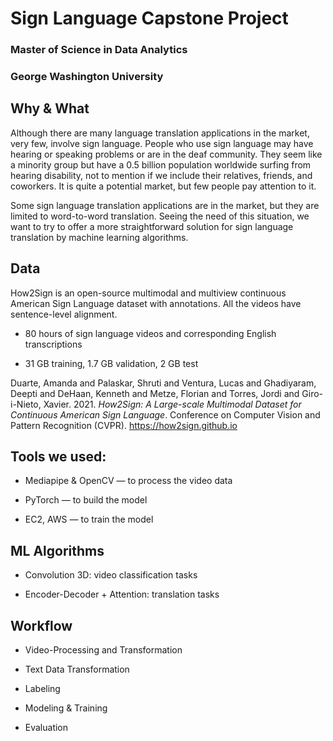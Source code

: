 # Sign Language Capstone Project
### Master of Science in Data Analytics
### George Washington University

## Why & What
Although there are many language translation applications in the market, very few, involve sign language. People who use sign language may have hearing or speaking problems or are in the deaf community. They seem like a minority group but have a 0.5 billion population worldwide surfing from hearing disability, not to mention if we include their relatives, friends, and coworkers. It is quite a potential market, but few people pay attention to it.

Some sign language translation applications are in the market, but they are limited to word-to-word translation. Seeing the need of this situation, we want to try to offer a more straightforward solution for sign language translation by machine learning algorithms.

## Data

How2Sign is an open-source multimodal and multiview continuous American Sign Language dataset with annotations. All the videos have sentence-level alignment.

- 80 hours of sign language videos and corresponding English transcriptions

- 31 GB training, 1.7 GB validation, 2 GB test

Duarte, Amanda and Palaskar, Shruti and Ventura, Lucas and Ghadiyaram, Deepti and DeHaan, Kenneth and Metze, Florian and Torres, Jordi and Giro-i-Nieto, Xavier. 2021. *How2Sign: A Large-scale Multimodal Dataset for Continuous American Sign Language*. Conference on Computer Vision and Pattern Recognition (CVPR). https://how2sign.github.io  

## Tools we used:

- Mediapipe & OpenCV — to process the video data

- PyTorch — to build the model

- EC2, AWS — to train the model

## ML Algorithms

- Convolution 3D: video classification tasks

- Encoder-Decoder + Attention: translation tasks 

## Workflow

- Video-Processing and Transformation

- Text Data Transformation

- Labeling

- Modeling & Training

- Evaluation

